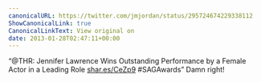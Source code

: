 ```yaml
---
canonicalURL: https://twitter.com/jmjordan/status/295724674229338112
ShowCanonicalLink: true
CanonicalLinkText: View original on
date: 2013-01-28T02:47:11+00:00
---
```

“@THR: Jennifer Lawrence Wins Outstanding Performance by a Female Actor in a Leading Role [shar.es/CeZp9](http://shar.es/CeZp9) #SAGAwards” Damn right!